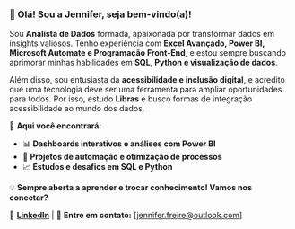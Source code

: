 ### 🚀 Olá! Sou a Jennifer, seja bem-vindo(a)!

Sou **Analista de Dados** formada, apaixonada por transformar dados em insights valiosos. Tenho experiência com **Excel Avançado, Power BI, Microsoft Automate e Programação Front-End**, e estou sempre buscando aprimorar minhas habilidades em **SQL, Python e visualização de dados**.  

Além disso, sou entusiasta da **acessibilidade e inclusão digital**, e acredito que uma tecnologia deve ser uma ferramenta para ampliar oportunidades para todos. Por isso, estudo **Libras** e busco formas de integração acessibilidade ao mundo dos dados. 

📌 **Aqui você encontrará:**  
- 📊 **Dashboards interativos e análises com Power BI**  
- 📂 **Projetos de automação e otimização de processos**  
- 📈 **Estudos e desafios em SQL e Python**
  
💡 **Sempre aberta a aprender e trocar conhecimento! Vamos nos conectar?**  

🔗 [**LinkedIn**](https://www.linkedin.com/in/freire-jennifer/) | 📧 **Entre em contato:** [jennifer.freire@outlook.com]  
